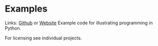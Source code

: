 # Examples
Links: [Github](https://github.com/irsbugs/examples/blob/master/README.md) or [Website](https://irsbugs.github.io/examples/) 
Example code for illustrating programming in Python.

For licensing see individual projects.
